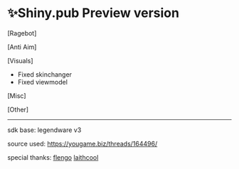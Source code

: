 # ✨Shiny.pub Preview version
 [Ragebot]
 
 [Anti Aim]
 
 [Visuals]
 
 - Fixed skinchanger
 - Fixed viewmodel 

 [Misc]
 
 [Other]
 
 
 ---------------------------------
 
 sdk base: legendware v3
 
 source used: https://yougame.biz/threads/164496/
 
 special thanks:
 [flengo](https://yougame.biz/members/969909/)
 [laithcool](https://yougame.biz/members/425150/)

 
 

